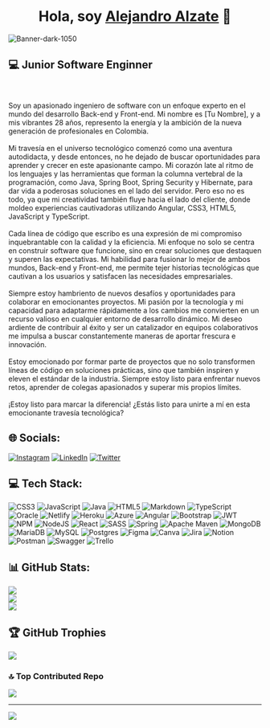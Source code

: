<div align ="center">
  <h1 align="center">Hola, soy <a href="https://linktr.ee/alejo_alzate03">Alejandro Alzate</a> 👋</h1>
</div>

![Banner-dark-1050](https://github.com/AlejoAlzate3/AlejoAlzate3/assets/78713566/0b71f387-6e13-4f7f-8a06-cdddfa32467e)


## 💻 Junior Software Enginner
<br>
<br>
Soy un apasionado ingeniero de software con un enfoque experto en el mundo del desarrollo Back-end y Front-end. Mi nombre es [Tu Nombre], y a mis vibrantes 28 años, represento la energía y la ambición de la nueva generación de profesionales en Colombia.<br><br>Mi travesía en el universo tecnológico comenzó como una aventura autodidacta, y desde entonces, no he dejado de buscar oportunidades para aprender y crecer en este apasionante campo. Mi corazón late al ritmo de los lenguajes y las herramientas que forman la columna vertebral de la programación, como Java, Spring Boot, Spring Security y Hibernate, para dar vida a poderosas soluciones en el lado del servidor. Pero eso no es todo, ya que mi creatividad también fluye hacia el lado del cliente, donde moldeo experiencias cautivadoras utilizando Angular, CSS3, HTML5, JavaScript y TypeScript.<br><br>Cada línea de código que escribo es una expresión de mi compromiso inquebrantable con la calidad y la eficiencia. Mi enfoque no solo se centra en construir software que funcione, sino en crear soluciones que destaquen y superen las expectativas. Mi habilidad para fusionar lo mejor de ambos mundos, Back-end y Front-end, me permite tejer historias tecnológicas que cautivan a los usuarios y satisfacen las necesidades empresariales.<br><br>Siempre estoy hambriento de nuevos desafíos y oportunidades para colaborar en emocionantes proyectos. Mi pasión por la tecnología y mi capacidad para adaptarme rápidamente a los cambios me convierten en un recurso valioso en cualquier entorno de desarrollo dinámico. Mi deseo ardiente de contribuir al éxito y ser un catalizador en equipos colaborativos me impulsa a buscar constantemente maneras de aportar frescura e innovación.<br><br>Estoy emocionado por formar parte de proyectos que no solo transformen líneas de código en soluciones prácticas, sino que también inspiren y eleven el estándar de la industria. Siempre estoy listo para enfrentar nuevos retos, aprender de colegas apasionados y superar mis propios límites.<br><br>¡Estoy listo para marcar la diferencia! ¿Estás listo para unirte a mí en esta emocionante travesía tecnológica?


## 🌐 Socials:
[![Instagram](https://img.shields.io/badge/Instagram-%23E4405F.svg?logo=Instagram&logoColor=white)](https://instagram.com/https://www.instagram.com/alejo_alzate03/) [![LinkedIn](https://img.shields.io/badge/LinkedIn-%230077B5.svg?logo=linkedin&logoColor=white)](https://linkedin.com/in/https://www.linkedin.com/in/alejandroalzatetovar/) [![Twitter](https://img.shields.io/badge/Twitter-1DA1F2.svg?logo=Twitter&logoColor=white)](https://twitter.com/AlejoAlzate03)

## 💻 Tech Stack:
![CSS3](https://img.shields.io/badge/css3-%231572B6.svg?style=for-the-badge&logo=css3&logoColor=white) ![JavaScript](https://img.shields.io/badge/javascript-%23323330.svg?style=for-the-badge&logo=javascript&logoColor=%23F7DF1E) ![Java](https://img.shields.io/badge/java-%23ED8B00.svg?style=for-the-badge&logo=java&logoColor=white) ![HTML5](https://img.shields.io/badge/html5-%23E34F26.svg?style=for-the-badge&logo=html5&logoColor=white) ![Markdown](https://img.shields.io/badge/markdown-%23000000.svg?style=for-the-badge&logo=markdown&logoColor=white) ![TypeScript](https://img.shields.io/badge/typescript-%23007ACC.svg?style=for-the-badge&logo=typescript&logoColor=white) ![Oracle](https://img.shields.io/badge/Oracle-F80000?style=for-the-badge&logo=oracle&logoColor=white) ![Netlify](https://img.shields.io/badge/netlify-%23000000.svg?style=for-the-badge&logo=netlify&logoColor=#00C7B7) ![Heroku](https://img.shields.io/badge/heroku-%23430098.svg?style=for-the-badge&logo=heroku&logoColor=white) ![Azure](https://img.shields.io/badge/azure-%230072C6.svg?style=for-the-badge&logo=azure-devops&logoColor=white) ![Angular](https://img.shields.io/badge/angular-%23DD0031.svg?style=for-the-badge&logo=angular&logoColor=white) ![Bootstrap](https://img.shields.io/badge/bootstrap-%23563D7C.svg?style=for-the-badge&logo=bootstrap&logoColor=white) ![JWT](https://img.shields.io/badge/JWT-black?style=for-the-badge&logo=JSON%20web%20tokens) ![NPM](https://img.shields.io/badge/NPM-%23000000.svg?style=for-the-badge&logo=npm&logoColor=white) ![NodeJS](https://img.shields.io/badge/node.js-6DA55F?style=for-the-badge&logo=node.js&logoColor=white) ![React](https://img.shields.io/badge/react-%2320232a.svg?style=for-the-badge&logo=react&logoColor=%2361DAFB) ![SASS](https://img.shields.io/badge/SASS-hotpink.svg?style=for-the-badge&logo=SASS&logoColor=white) ![Spring](https://img.shields.io/badge/spring-%236DB33F.svg?style=for-the-badge&logo=spring&logoColor=white) ![Apache Maven](https://img.shields.io/badge/Apache%20Maven-C71A36?style=for-the-badge&logo=Apache%20Maven&logoColor=white) ![MongoDB](https://img.shields.io/badge/MongoDB-%234ea94b.svg?style=for-the-badge&logo=mongodb&logoColor=white) ![MariaDB](https://img.shields.io/badge/MariaDB-003545?style=for-the-badge&logo=mariadb&logoColor=white) ![MySQL](https://img.shields.io/badge/mysql-%2300f.svg?style=for-the-badge&logo=mysql&logoColor=white) ![Postgres](https://img.shields.io/badge/postgres-%23316192.svg?style=for-the-badge&logo=postgresql&logoColor=white) 	![Figma](https://img.shields.io/badge/figma-%23F24E1E.svg?style=for-the-badge&logo=figma&logoColor=white) ![Canva](https://img.shields.io/badge/Canva-%2300C4CC.svg?style=for-the-badge&logo=Canva&logoColor=white) ![Jira](https://img.shields.io/badge/jira-%230A0FFF.svg?style=for-the-badge&logo=jira&logoColor=white) ![Notion](https://img.shields.io/badge/Notion-%23000000.svg?style=for-the-badge&logo=notion&logoColor=white) ![Postman](https://img.shields.io/badge/Postman-FF6C37?style=for-the-badge&logo=postman&logoColor=white) ![Swagger](https://img.shields.io/badge/-Swagger-%23Clojure?style=for-the-badge&logo=swagger&logoColor=white) ![Trello](https://img.shields.io/badge/Trello-%23026AA7.svg?style=for-the-badge&logo=Trello&logoColor=white)
## 📊 GitHub Stats:
![](https://github-readme-stats.vercel.app/api?username=AlejoAlzate3&theme=dark&hide_border=false&include_all_commits=false&count_private=false)<br/>
![](https://github-readme-streak-stats.herokuapp.com/?user=AlejoAlzate3&theme=dark&hide_border=false)<br/>
![](https://github-readme-stats.vercel.app/api/top-langs/?username=AlejoAlzate3&theme=dark&hide_border=false&include_all_commits=false&count_private=false&layout=compact)

## 🏆 GitHub Trophies
![](https://github-profile-trophy.vercel.app/?username=AlejoAlzate3&theme=discord&no-frame=false&no-bg=false&margin-w=4)

### 🔝 Top Contributed Repo
![](https://github-contributor-stats.vercel.app/api?username=AlejoAlzate3&limit=5&theme=dark&combine_all_yearly_contributions=true)

---
[![](https://visitcount.itsvg.in/api?id=AlejoAlzate3&icon=2&color=0)](https://visitcount.itsvg.in)

<!-- Proudly created with GPRM ( https://gprm.itsvg.in ) -->
